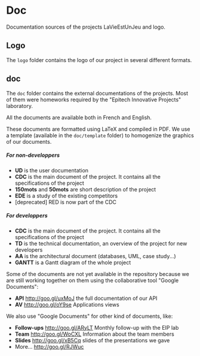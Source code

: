 Doc
===

Documentation sources of the projects LaVieEstUnJeu and logo.

Logo
----

The `logo` folder contains the logo of our project in several different formats.

doc
---

The `doc` folder contains the external documentations of the projects.
Most of them were homeworks required by the "Epitech Innovative Projects" laboratory.

All the documents are available both in French and English.

These documents are formatted using LaTeX and compiled in PDF.
We use a template (available in the `doc/template` folder) to homogenize the graphics of our documents.

##### For non-developpers

* __UD__ is the user documentation
* __CDC__ is the main document of the project. It contains all the specifications of the project
* __150mots__ and __50mots__ are short description of the project
* __EDE__ is a study of the existing competitors
* [deprecated] RED is now part of the CDC

##### For developpers

* __CDC__ is the main document of the project. It contains all the specifications of the project
* __TD__ is the technical documentation, an overview of the project for new developers
* __AA__ is the architectural document (databases, UML, case study...)
* __GANTT__ is a Gantt diagram of the whole project

Some of the documents are not yet available in the repository because we are still working together
on them using the collaborative tool "Google Documents":
* __API__ http://goo.gl/uxMoJ the full documentation of our API
* __AV__ http://goo.gl/oY9se Applications views

We also use "Google Documents" for other kind of documents, like:
* __Follow-ups__ http://goo.gl/ARyLT Monthly follow-up with the EIP lab
* __Team__ http://goo.gl/WoCXL Information about the team members
* __Slides__ http://goo.gl/xB5Cq slides of the presentations we gave
* More... http://goo.gl/RJWuc



